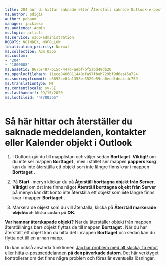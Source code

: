 ```yaml
---
title: 204 hur du hittar saknade eller Återställ saknade Outlook-e-post, kalender eller kontakter
ms.author: pdigia
author: pebaum
manager: jackiesm
ms.audience: Admin
ms.topic: article
ms.service: o365-administration
ROBOTS: NOINDEX, NOFOLLOW
localization_priority: Normal
ms.collection: Adm_O365
ms.custom:
- "204"
- "1800008"
ms.assetid: 86752487-615c-447d-aebf-bf5abd49db20
ms.openlocfilehash: 11ece8466011440afa97fbab729bf9d6ee45a724
ms.sourcegitcommit: c6692ce0fa1358ec3529e59ca0ecdfdea4cdc759
ms.translationtype: MT
ms.contentlocale: sv-SE
ms.lasthandoff: 09/15/2020
ms.locfileid: "47780365"
---
```

# <a name="how-to-find-and-recover-missing-messages-contacts-or-calendar-items-in-outlook"></a>Så här hittar och återställer du saknade meddelanden, kontakter eller Kalender objekt i Outlook

1. I Outlook går du till mapplistan och väljer sedan **Borttaget**. **Viktigt**! om du inte ser mappen **Borttaget** , men i stället ser mappen **pappers korg** kan du inte återställa ett objekt som inte längre finns kvar i mappen **Borttaget** .

2. På **Start** -menyn klickar du på **Återställ borttagna objekt från Server**. **Viktigt**! om det inte finns något **Återställ borttagna objekt från Server** på menyn kan ditt konto inte återställa ett objekt som inte längre finns kvar i mappen **Borttaget** .

3. Markera de objekt som du vill återställa, klicka på **Återställ markerade objekt**och klicka sedan på **OK**.

**Var hamnar återskapade objekt?** När du återställer objekt från mappen återställnings bara objekt flyttas de till mappen **Borttaget** . När du har återställt ett objekt kan du hitta det i mappen **Borttaget** och sedan kan du flytta det till en annan mapp.

Du kan också använda funktionen [Jag har problem med att skicka, ta emot eller hitta e-postmeddelanden](https://aka.ms/SaRA-OutlookSendReceive) **på den påverkade datorn**. Det här verktyget kontrollerar om det finns några problem och föreslår eventuella lösningar.

